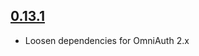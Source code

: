 ## [0.13.1]

* Loosen dependencies for OmniAuth 2.x

[0.13.1]: https://github.com/cronofy/omniauth-cronofy/releases/tag/v0.13.1
